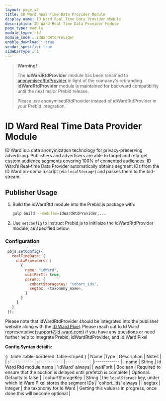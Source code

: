 ```yaml
---
layout: page_v2
title: ID Ward Real Time Data Provider Module
display_name: ID Ward Real Time Data Provider Module
description: ID Ward Real Time Data Provider Module
page_type: module
module_type: rtd
module_code : idWardRtdProvider
enable_download : true
vendor_specific: true
sidebarType : 1
---
```


> **Warning!**
>
> The **idWardRtdProvider** module has been renamed to [anonymisedRtdProvider](anonymisedrtdprovider) in light of the company's rebranding.
> **idWardRtdProvider** module is maintained for backward compatibility until the next major Prebid release.
>
> Please use anonymisedRtdProvider instead of idWardRtdProvider in your Prebid integration.
>
# ID Ward Real Time Data Provider Module

ID Ward is a data anonymization technology for privacy-preserving advertising. Publishers and advertisers are able to target and retarget custom audience segments covering 100% of consented audiences.
ID Ward’s Real-time Data Provider automatically obtains segment IDs from the ID Ward on-domain script (via `localStorage`) and passes them to the bid-stream.

## Publisher Usage

1. Build the idWardRtd module into the Prebid.js package with:

    ```bash
    gulp build --modules=idWardRtdProvider,...
    ```

2. Use `setConfig` to instruct Prebid.js to initilaize the idWardRtdProvider module, as specified below.

### Configuration

```javascript
 pbjs.setConfig({
   realTimeData: {
     dataProviders: [
       {
         name: "idWard",
         waitForIt: true,
         params: {
           cohortStorageKey: "cohort_ids",
           segtax: <taxonomy_name>,           
         }
       }
     ]
   }
 });
```

Please note that idWardRtdProvider should be integrated into the publisher website along with the [ID Ward Pixel](https://publishers-web.id-ward.com/pixel-integration).
Please reach out to Id Ward representative(<support@id-ward.com>) if you have any questions or need further help to integrate Prebid, idWardRtdProvider, and Id Ward Pixel

**Config Syntax details:**

{: .table .table-bordered .table-striped }
| Name  |Type | Description   | Notes  |
| :------------ | :------------ | :------------ |:------------ |
| name | String | Id Ward Rtd module name | 'idWard' always|
| waitForIt | Boolean | Required to ensure that the auction is delayed until prefetch is complete | Optional. Defaults to false |
| cohortStorageKey | String | the `localStorage` key, under which Id Ward Pixel stores the segment IDs | 'cohort_ids' always |
| segtax | Integer | the taxonomy for Id Ward | Getting this value is in progress, once done this will become optional |
